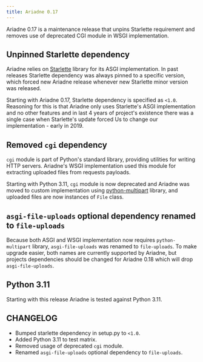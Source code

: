 ```yaml
---
title: Ariadne 0.17
---
```


Ariadne 0.17 is a maintenance release that unpins Starlette requirement and removes use of deprecated CGI module in WSGI implementation.

<!--truncate-->

## Unpinned Starlette dependency

Ariadne relies on [Starlette](https://starlette.io) library for its ASGI implementation. In past releases Starlette dependency was always pinned to a specific version, which forced new Ariadne release whenever new Starlette minor version was released.

Starting with Ariadne 0.17, Starlette dependency is specified as `<1.0`. Reasoning for this is that Ariadne only uses Starlette's ASGI implementation and no other features and in last 4 years of project's existence there was a single case when Starlette's update forced Us to change our implementation - early in 2019.

## Removed `cgi` dependency

`cgi` module is part of Python's standard library, providing utilities for writing HTTP servers. Ariadne's WSGI implementation used this module for extracting uploaded files from requests payloads.

Starting with Python 3.11, `cgi` module is now deprecated and Ariadne was moved to custom implementation using [python-multipart](https://github.com/andrew-d/python-multipart) library, and uploaded files are now instances of `File` class.

## `asgi-file-uploads` optional dependency renamed to `file-uploads`

Because both ASGI and WSGI implementation now requires `python-multipart` library, `asgi-file-uploads` was renamed to `file-uploads`. To make upgrade easier, both names are currently supported by Ariadne, but projects dependencies should be changed for Ariadne 0.18 which will drop `asgi-file-uploads`.

## Python 3.11

Starting with this release Ariadne is tested against Python 3.11.

## CHANGELOG

- Bumped starlette dependency in setup.py to `<1.0`.
- Added Python 3.11 to test matrix.
- Removed usage of deprecated `cgi` module.
- Renamed `asgi-file-uploads` optional dependency to `file-uploads`.

